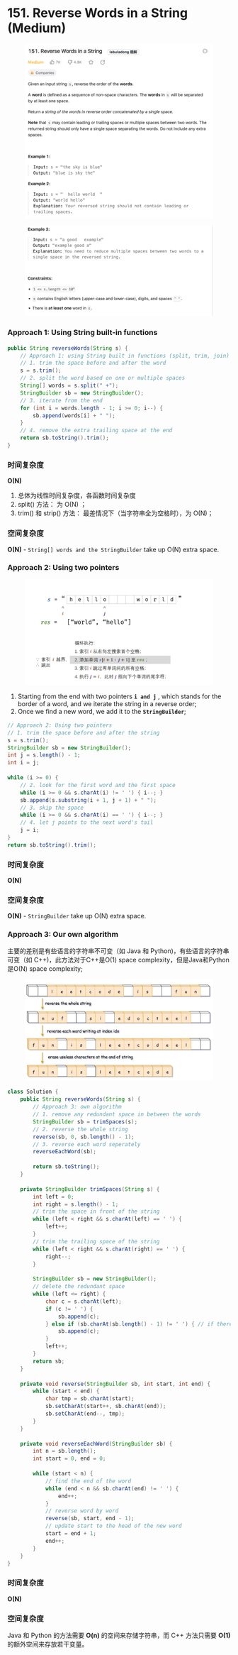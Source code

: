 # 151. Reverse Words in a String (Medium)

<figure><img src="../../../.gitbook/assets/image (32).png" alt=""><figcaption></figcaption></figure>

<figure><img src="../../../.gitbook/assets/image (33).png" alt=""><figcaption></figcaption></figure>

### Approach 1: Using String built-in functions

```java
public String reverseWords(String s) {
    // Approach 1: using String built in functions (split, trim, join)
    // 1. trim the space before and after the word
    s = s.trim();
    // 2. split the word based on one or multiple spaces
    String[] words = s.split(" +");
    StringBuilder sb = new StringBuilder();
    // 3. iterate from the end
    for (int i = words.length - 1; i >= 0; i--) {
        sb.append(words[i] + " ");
    }
    // 4. remove the extra trailing space at the end
    return sb.toString().trim();
}
```

### 时间复杂度

**O(N)**

1. 总体为线性时间复杂度，各函数时间复杂度
2. split() 方法： 为 O(N) ；&#x20;
3. trim() 和 strip() 方法： 最差情况下（当字符串全为空格时），为 O(N)；

### 空间复杂度

**O(N)** - `String[] words and the StringBuilder` take up O(N) extra space.



### Approach 2: Using two pointers&#x20;

<figure><img src="../../../.gitbook/assets/image (34).png" alt="" width="563"><figcaption></figcaption></figure>

1. Starting from the end with two pointers **`i and j`** , which stands for the border of a word, and we iterate the string in a reverse order;
2. Once we find a new word, we add it to the **`StringBuilder`**;

```java
// Approach 2: Using two pointers
// 1. trim the space before and after the string
s = s.trim();
StringBuilder sb = new StringBuilder();
int j = s.length() - 1;
int i = j;

while (i >= 0) {
    // 2. look for the first word and the first space
    while (i >= 0 && s.charAt(i) != ' ') { i--; }
    sb.append(s.substring(i + 1, j + 1) + " ");
    // 3. skip the space
    while (i >= 0 && s.charAt(i) == ' ') { i--; }
    // 4. let j points to the next word's tail
    j = i;
}
return sb.toString().trim();
```

### 时间复杂度

**O(N)**

### 空间复杂度

**O(N)** - `StringBuilder` take up O(N) extra space.

### Approach 3: Our own algorithm

主要的差别是有些语言的字符串不可变（如 Java 和 Python)，有些语言的字符串可变（如 C++)，此方法对于C++是O(1) space complexity，但是Java和Python是O(N) space complexity;

<figure><img src="../../../.gitbook/assets/image (35).png" alt=""><figcaption></figcaption></figure>

```java
class Solution {
    public String reverseWords(String s) {
        // Approach 3: own algorithm
        // 1. remove any redundant space in between the words
        StringBuilder sb = trimSpaces(s);
        // 2. reverse the whole string
        reverse(sb, 0, sb.length() - 1);
        // 3. reverse each word seperately
        reverseEachWord(sb);

        return sb.toString();
    }

    private StringBuilder trimSpaces(String s) {
        int left = 0;
        int right = s.length() - 1;
        // trim the space in front of the string
        while (left < right && s.charAt(left) == ' ') {
            left++;
        }
        // trim the trailing space of the string
        while (left < right && s.charAt(right) == ' ') {
            right--;
        }

        StringBuilder sb = new StringBuilder();
        // delete the redundant space
        while (left <= right) {
            char c = s.charAt(left);
            if (c != ' ') {
                sb.append(c);
            } else if (sb.charAt(sb.length() - 1) != ' ') { // if there's no space between two words, then add it to the StringBuilder
                sb.append(c);
            }
            left++;
        }
        return sb;
    }

    private void reverse(StringBuilder sb, int start, int end) {
        while (start < end) {
            char tmp = sb.charAt(start);
            sb.setCharAt(start++, sb.charAt(end));
            sb.setCharAt(end--, tmp);
        }
    }

    private void reverseEachWord(StringBuilder sb) {
        int n = sb.length();
        int start = 0, end = 0;

        while (start < n) {
            // find the end of the word
            while (end < n && sb.charAt(end) != ' ') {
                end++;
            }
            // reverse word by word
            reverse(sb, start, end - 1);
            // update start to the head of the new word
            start = end + 1;
            end++;
        }
    }
}
```

### 时间复杂度

**O(N)**

### 空间复杂度

Java 和 Python 的方法需要 **O(n)** 的空间来存储字符串，而 C++ 方法只需要 **O(1)** 的额外空间来存放若干变量。
